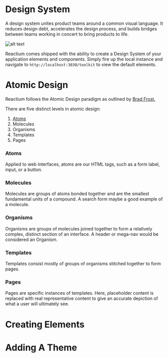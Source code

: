 # Design System

A design system unites product teams around a common visual language. It reduces design debt, accelerates the design process, and builds bridges between teams working in concert to bring products to life.

![alt text](https://image.ibb.co/fzm3po/design_systems.png "A UI audit collects the many permutations of simple UI elements to illustrate how deep in design debt your team is.")

Reactium comes shipped with the ability to create a Design System of your application elements and components. Simply fire up the local instance and navigate to `http://localhost:3030/toolkit` to view the default elements.


# Atomic Design
Reactium follows the Atomic Design paradigm as outlined by [Brad Frost.](http://bradfrost.com/blog/post/atomic-web-design/)

There are five distinct levels in atomic design:
1. [Atoms](#atoms)
2. Molecules
3. Organisms
4. Templates
5. Pages

### Atoms
Applied to web interfaces, atoms are our HTML tags, such as a form label, input, or a button.

### Molecules
Molecules are groups of atoms bonded together and are the smallest fundamental units of a compound. A search form maybe a good example of a molecule.

### Organisms
Organisms are groups of molecules joined together to form a relatively complex, distinct section of an interface. A header or mega-nav would be considered an Organism.

### Templates
Templates consist mostly of groups of organisms stitched together to form pages.

### Pages
Pages are specific instances of templates. Here, placeholder content is replaced with real representative content to give an accurate depiction of what a user will ultimately see.


# Creating Elements


# Adding A Theme
